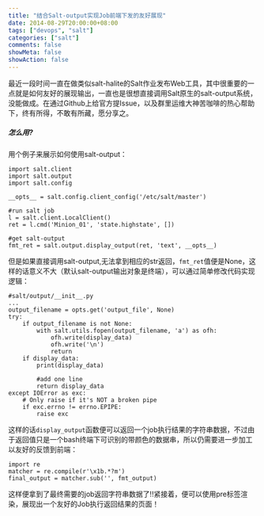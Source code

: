 ```yaml
---
title: "结合Salt-output实现Job前端下发的友好展现"
date: 2014-08-29T20:00:00+08:00
tags: ["devops", "salt"]
categories: ["salt"]
comments: false
showMeta: false
showAction: false
---
```


最近一段时间一直在做类似salt-halite的Salt作业发布Web工具，其中很重要的一点就是如何友好的展现输出，一直也是很想直接调用Salt原生的salt-output系统，没能做成。在通过Github上给官方提Issue，以及群里运维大神苦咖啡的热心帮助下，终有所得，不敢有所藏，愿分享之。

<!--more-->

##### 怎么用?

用个例子来展示如何使用salt-output：

```
import salt.client
import salt.output
import salt.config
    
__opts__ = salt.config.client_config('/etc/salt/master')

#run salt job
l = salt.client.LocalClient()
ret = l.cmd('Minion_01', 'state.highstate', [])

#get salt-output
fmt_ret = salt.output.display_output(ret, 'text', __opts__)
```


但是如果直接调用salt-output,无法拿到相应的str返回，`fmt_ret`值便是None，这样的话意义不大（默认salt-output输出对象是终端），可以通过简单修改代码实现逻辑：

	#salt/output/__init__.py
    ...
    output_filename = opts.get('output_file', None)
    try:
        if output_filename is not None:
            with salt.utils.fopen(output_filename, 'a') as ofh:
                ofh.write(display_data)
                ofh.write('\n')
            	return
        if display_data:
            print(display_data)
            
            #add one line
            return display_data
    except IOError as exc:
        # Only raise if it's NOT a broken pipe
        if exc.errno != errno.EPIPE:
            raise exc

这样的话`display_output`函数便可以返回一个job执行结果的字符串数据，不过由于返回值只是一个bash终端下可识别的带颜色的数据串，所以仍需要进一步加工以友好的反馈到前端：


	import re
    matcher = re.compile(r'\x1b.*?m')
    final_output = matcher.sub('', fmt_output)
    

这样便拿到了最终需要的job返回字符串数据了!!紧接着，便可以使用pre标签渲染，展现出一个友好的Job执行返回结果的页面！
